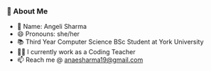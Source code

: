 ### 💫 About Me
- 👋 Name: Angeli Sharma
- 😄 Pronouns: she/her
- 📚 Third Year Computer Science BSc Student at York University
- 👨‍💻 I currently work as a Coding Teacher 
- 📫 Reach me @ anaesharma19@gmail.com
<!--
**angelisharma/angelisharma** is a ✨ _special_ ✨ repository because its `README.md` (this file) appears on your GitHub profile.

Here are some ideas to get you started:

- 🔭 I’m currently working on ...
- 🌱 I’m currently learning ...
- 👯 I’m looking to collaborate on ...
- 🤔 I’m looking for help with ...
- 💬 Ask me about ...
- 📫 How to reach me: ...
- 😄 Pronouns: ...
- ⚡ Fun fact: ...
-->
